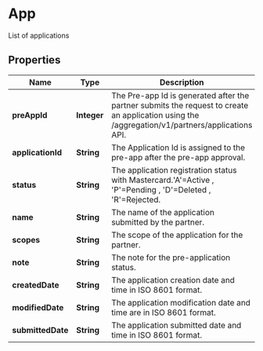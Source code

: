 

# App

List of applications

## Properties

| Name | Type | Description | Notes |
|------------ | ------------- | ------------- | -------------|
|**preAppId** | **Integer** | The Pre-app Id is generated after the partner submits the request to create an application using the /aggregation/v1/partners/applications API. |  [optional] |
|**applicationId** | **String** | The Application Id is assigned to the pre-app after the pre-app approval. |  [optional] |
|**status** | **String** | The application registration status with Mastercard.&#39;A&#39;&#x3D;Active , &#39;P&#39;&#x3D;Pending , &#39;D&#39;&#x3D;Deleted , &#39;R&#39;&#x3D;Rejected. |  [optional] |
|**name** | **String** | The name of the application submitted by the partner. |  [optional] |
|**scopes** | **String** | The scope of the application for the partner. |  [optional] |
|**note** | **String** | The note for the pre-application status. |  [optional] |
|**createdDate** | **String** | The application creation date and time in ISO 8601 format. |  [optional] |
|**modifiedDate** | **String** | The application modification date and time are in ISO 8601 format. |  [optional] |
|**submittedDate** | **String** | The application submitted date and time in ISO 8601 format. |  [optional] |



